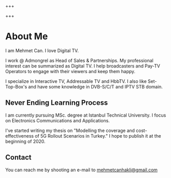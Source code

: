 +++

+++

# About Me

I am Mehmet Can. I love Digital TV.

I work @ Admongrel as Head of Sales & Partnerships. My professional interest can be summarized as Digital TV. I help broadcasters and Pay-TV Operators to engage with their viewers and keep them happy.

I specialize in Interactive TV, Addressable TV and HbbTV. I also like Set-Top-Box's and have some knowledge in DVB-S/C/T and IPTV STB domain.

## Never Ending Learning Process

I am currently pursuing MSc. degree at Istanbul Technical University. I focus on Electronics Communications and Applications.

I've started writing my thesis on "Modelling the coverage and cost-effectiveness of 5G Rollout Scenarios in Turkey." I hope to publish it at the beginning of 2020.

## Contact

You can reach me by shooting an e-mail to mehmetcanhakli@gmail.com
